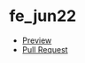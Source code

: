 # fe_jun22
 - [Preview](https://olgastakhova.github.io/fe_jun22/)
 - [Pull Request](https://github.com/OlgaStakhova/fe_jun22/pull/1)
